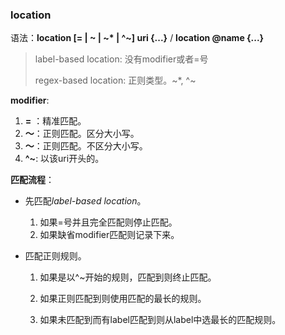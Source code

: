 ### location

语法：**location [= | ~ | ~\* | ^~] uri {...}**   / **location @name {...}**

> label-based location: 没有modifier或者=号 
>
> regex-based location: 正则类型。~*, ^~



**modifier**:

1. **=** ：精准匹配。
2. **～**：正则匹配。区分大小写。
3. **～**：正则匹配。不区分大小写。
4. **^~**: 以该uri开头的。

**匹配流程**：

- 先匹配*label-based location*。

  1. 如果=号并且完全匹配则停止匹配。
  2. 如果缺省modifier匹配则记录下来。

- 匹配正则规则。

  1. 如果是以^~开始的规则，匹配到则终止匹配。

  2. 如果正则匹配到则使用匹配的最长的规则。

  3. 如果未匹配到而有label匹配到则从label中选最长的匹配规则。

     